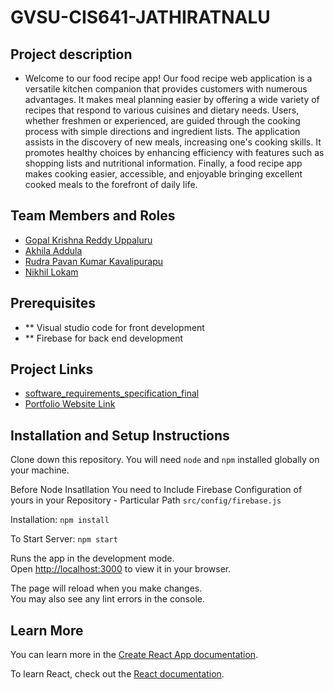 # GVSU-CIS641-JATHIRATNALU

## Project description
- Welcome to our food recipe app! Our food recipe web application is a versatile kitchen companion that provides customers with numerous advantages. It makes meal planning easier by offering a wide variety of recipes that respond to various cuisines and dietary needs. Users, whether freshmen or experienced, are guided through the cooking process with simple directions and ingredient lists. The application assists in the discovery of new meals, increasing one's cooking skills. It promotes healthy choices by enhancing efficiency with features such as shopping lists and nutritional information. Finally, a food recipe app makes cooking easier, accessible, and enjoyable bringing excellent cooked meals to the forefront of daily life.

## Team Members and Roles

* [Gopal Krishna Reddy Uppaluru](https://github.com/gopalUppaluru73/CIS641-HW2-Uppaluru)
* [Akhila Addula](https://github.com/Akhila15823/CIS641-HW2-ADDULA)
* [Rudra Pavan Kumar Kavalipurapu](https://github.com/gopalUppaluru73/CIS641-HW2-Uppaluru)
* [Nikhil Lokam](https://github.com/revs28145/CIS641-HW2-LOKAM)

## Prerequisites

- ** Visual studio code for front development
- ** Firebase for back end development


## Project Links

* [software_requirements_specification_final](https://github.com/gopalUppaluru73/GVSU-CIS641-JATHIRATNALU/blob/main/docs/software_requirements_specification_final.md)
* [Portfolio Website Link](https://gopaluppaluru73.github.io/GVSU-CIS641-JATHIRATNALU/)

## Installation and Setup Instructions

Clone down this repository. You will need `node` and `npm` installed globally on your machine.

Before Node Insatllation You need to Include Firebase Configuration of yours in your Repository - Particular Path `src/config/firebase.js`

Installation:
`npm install`  

To Start Server:
`npm start`

Runs the app in the development mode.\
Open [http://localhost:3000](http://localhost:3000) to view it in your browser.

The page will reload when you make changes.\
You may also see any lint errors in the console.

## Learn More
You can learn more in the [Create React App documentation](https://facebook.github.io/create-react-app/docs/getting-started).

To learn React, check out the [React documentation](https://reactjs.org/).
